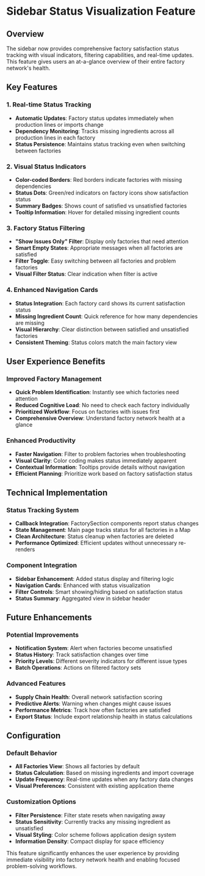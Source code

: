 # Sidebar Status Visualization Feature

## Overview

The sidebar now provides comprehensive factory satisfaction status tracking with visual indicators, filtering capabilities, and real-time updates. This feature gives users an at-a-glance overview of their entire factory network's health.

## Key Features

### 1. Real-time Status Tracking
- **Automatic Updates**: Factory status updates immediately when production lines or imports change
- **Dependency Monitoring**: Tracks missing ingredients across all production lines in each factory
- **Status Persistence**: Maintains status tracking even when switching between factories

### 2. Visual Status Indicators
- **Color-coded Borders**: Red borders indicate factories with missing dependencies
- **Status Dots**: Green/red indicators on factory icons show satisfaction status
- **Summary Badges**: Shows count of satisfied vs unsatisfied factories
- **Tooltip Information**: Hover for detailed missing ingredient counts

### 3. Factory Status Filtering
- **"Show Issues Only" Filter**: Display only factories that need attention
- **Smart Empty States**: Appropriate messages when all factories are satisfied
- **Filter Toggle**: Easy switching between all factories and problem factories
- **Visual Filter Status**: Clear indication when filter is active

### 4. Enhanced Navigation Cards
- **Status Integration**: Each factory card shows its current satisfaction status
- **Missing Ingredient Count**: Quick reference for how many dependencies are missing
- **Visual Hierarchy**: Clear distinction between satisfied and unsatisfied factories
- **Consistent Theming**: Status colors match the main factory view

## User Experience Benefits

### Improved Factory Management
- **Quick Problem Identification**: Instantly see which factories need attention
- **Reduced Cognitive Load**: No need to check each factory individually
- **Prioritized Workflow**: Focus on factories with issues first
- **Comprehensive Overview**: Understand factory network health at a glance

### Enhanced Productivity
- **Faster Navigation**: Filter to problem factories when troubleshooting
- **Visual Clarity**: Color coding makes status immediately apparent
- **Contextual Information**: Tooltips provide details without navigation
- **Efficient Planning**: Prioritize work based on factory satisfaction status

## Technical Implementation

### Status Tracking System
- **Callback Integration**: FactorySection components report status changes
- **State Management**: Main page tracks status for all factories in a Map
- **Clean Architecture**: Status cleanup when factories are deleted
- **Performance Optimized**: Efficient updates without unnecessary re-renders

### Component Integration
- **Sidebar Enhancement**: Added status display and filtering logic
- **Navigation Cards**: Enhanced with status visualization
- **Filter Controls**: Smart showing/hiding based on satisfaction status
- **Status Summary**: Aggregated view in sidebar header

## Future Enhancements

### Potential Improvements
- **Notification System**: Alert when factories become unsatisfied
- **Status History**: Track satisfaction changes over time
- **Priority Levels**: Different severity indicators for different issue types
- **Batch Operations**: Actions on filtered factory sets

### Advanced Features
- **Supply Chain Health**: Overall network satisfaction scoring
- **Predictive Alerts**: Warning when changes might cause issues
- **Performance Metrics**: Track how often factories are satisfied
- **Export Status**: Include export relationship health in status calculations

## Configuration

### Default Behavior
- **All Factories View**: Shows all factories by default
- **Status Calculation**: Based on missing ingredients and import coverage
- **Update Frequency**: Real-time updates when any factory data changes
- **Visual Preferences**: Consistent with existing application theme

### Customization Options
- **Filter Persistence**: Filter state resets when navigating away
- **Status Sensitivity**: Currently tracks any missing ingredient as unsatisfied
- **Visual Styling**: Color scheme follows application design system
- **Information Density**: Compact display for space efficiency

This feature significantly enhances the user experience by providing immediate visibility into factory network health and enabling focused problem-solving workflows.
